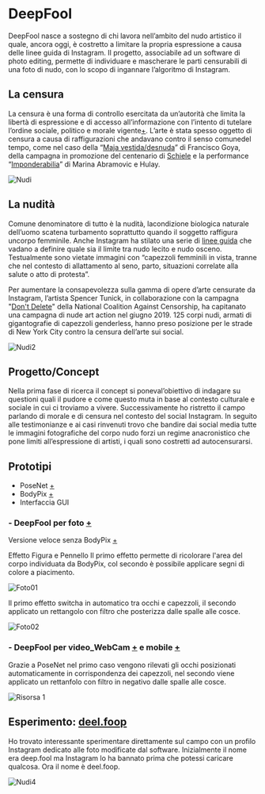 # DeepFool
DeepFool nasce a sostegno di chi lavora nell’ambito del nudo artistico il quale, ancora oggi, è costretto a limitare la propria espressione a causa delle linee guida di Instagram. Il progetto, associabile ad un software di photo editing, permette di individuare e mascherare le parti censurabili di una foto di nudo, con lo scopo di ingannare l’algoritmo di Instagram.

## La censura 
La censura è una forma di controllo esercitata da un’autorità che limita la libertà di espressione e di accesso all’informazione con l’intento di tutelare l’ordine sociale, politico e morale vigente[+](https://magazine.artland.com/the-fear-of-artcontemporary-art-censorship/). L’arte è stata spesso oggetto di censura a causa di raffigurazioni che andavano contro il senso comunedel tempo, come nel caso della “[Maja vestida/desnuda](https://libreriamo.it/arte/le-10-opere-censurate-storia-arte/)” di Francisco Goya, della campagna in promozione del centenario di [Schiele](https://www.theguardian.com/cities/2018/oct/08/repulsiveto-children-and-adults-howexplicit-should-public-art-get) e la performance  “[Imponderabilia](http://www.artefiera.it/osservatorio-artefiera/renatobarilli/10131.html?FROM=site)” di Marina Abramovic e Hulay. 

![Nudi](https://user-images.githubusercontent.com/60677625/122681590-433a0280-d1f5-11eb-83ed-8ce5298ed40d.jpg)

## La nudità
Comune denominatore di tutto è la nudità, lacondizione biologica naturale dell’uomo scatena turbamento soprattutto quando il soggetto raffigura uncorpo femminile. Anche Instagram ha stilato una serie di [linee guida](https://www.facebook.com/communitystandards/adult_nudity_sexual_activity) che vadano a definire quale sia il limite tra nudo lecito e nudo osceno. Testualmente sono vietate immagini con “capezzoli femminili in vista, tranne che nel contesto di allattamento al seno, parto, situazioni correlate alla salute o atto di protesta”.

Per aumentare la consapevolezza sulla gamma di opere d’arte censurate da Instagram, l’artista Spencer Tunick, in collaborazione con la campagna "[Don't Delete](https://dontdelete.art/)" della National Coalition Against Censorship, ha capitanato una campagna di nude art action nel giugno 2019. 125 corpi nudi, armati di gigantografie di capezzoli genderless, hanno preso posizione per le strade di New York City contro la censura dell’arte sui social.

![Nudi2](https://user-images.githubusercontent.com/60677625/122681969-2d2d4180-d1f7-11eb-841a-6a56b8a5dd81.jpg)

## Progetto/Concept
Nella prima fase di ricerca il concept si poneval’obiettivo di indagare su questioni quali il pudore e come questo muta in base al contesto culturale e sociale in cui ci troviamo a vivere. Successivamente ho ristretto il campo parlando di morale e di censura nel contesto del social Instagram. In seguito alle testimonianze e ai casi rinvenuti trovo che bandire dai social media tutte le immagini fotografiche del corpo nudo forzi un regime anacronistico che pone limiti all’espressione di artisti, i quali sono costretti ad autocensurarsi.

## Prototipi
- PoseNet [+](https://learn.ml5js.org/#/reference/posenet)
- BodyPix [+](https://learn.ml5js.org/#/reference/bodypix)
- Interfaccia GUI

### - DeepFool per foto [+](https://editor.p5js.org/kaappa/full/tlxHlf9u4) 
Versione veloce senza BodyPix [+](https://editor.p5js.org/kaappa/full/yoEy-JMX0)

Effetto Figura e Pennello
Il primo effetto permette di ricolorare l'area del corpo individuata da BodyPix, col secondo è possibile applicare segni di colore a piacimento.

![Foto01](https://user-images.githubusercontent.com/60677625/122681002-7fb82f00-d1f2-11eb-8bdf-86d81c9d27dd.jpg)

Il primo effetto switcha in automatico tra occhi e capezzoli, il secondo applicato un rettangolo con filtro che posterizza dalle spalle alle cosce.

![Foto02](https://user-images.githubusercontent.com/60677625/122682014-6665b180-d1f7-11eb-86c2-5ae9891d57bc.jpg)

### - DeepFool per video_WebCam [+](https://editor.p5js.org/kaappa/full/M3Euzb-gV) e mobile [+](https://editor.p5js.org/kaappa/full/r20UfuKeB)
Grazie a PoseNet nel primo caso vengono rilevati gli occhi posizionati automaticamente in corrispondenza dei capezzoli, nel secondo viene applicato un rettanfolo con filtro in negativo dalle spalle alle cosce.

![Risorsa 1](https://user-images.githubusercontent.com/60677625/122682255-a9745480-d1f8-11eb-81e1-7f55617353e5.png)

## Esperimento: [deel.foop](https://www.instagram.com/deel.foop/)
Ho trovato interessante sperimentare direttamente sul campo con un profilo Instagram dedicato alle foto modificate dal software. Inizialmente il nome era deep.fool ma Instagram lo ha bannato prima che potessi caricare qualcosa. Ora il nome è deel.foop.

![Nudi4](https://user-images.githubusercontent.com/60677625/122683017-fe19ce80-d1fc-11eb-98f1-d4e6b3b64d04.png)







